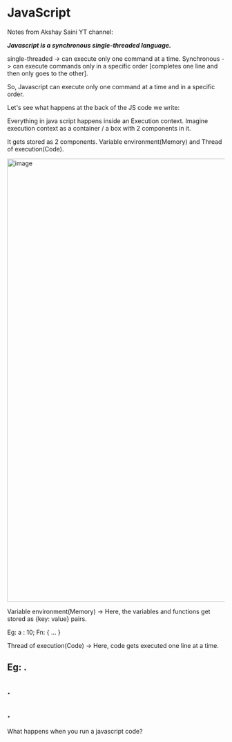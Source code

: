 # JavaScript

Notes from Akshay Saini YT channel:

_**Javascript is a synchronous single-threaded language.**_

single-threaded -> can execute only one command at a time.
Synchronous -> can execute commands only in a specific order [completes one line and then only goes to the other].

So, Javascript can execute only one command at a time and in a specific order.

Let's see what happens at the back of the JS code we write:

Everything in java script happens inside an Execution context. Imagine execution context as a container / a box with 2 components in it. 

It gets stored as 2 components. Variable environment(Memory) and Thread of execution(Code).

<img width="1025" alt="image" src="https://github.com/Gayathri229/JavaScript/assets/60467364/2003fee3-fc3a-4c51-a7aa-28aa8a70ada6">

Variable environment(Memory) -> Here, the variables and functions get stored as {key: value} pairs.

Eg:
a : 10;
Fn: { ... }

Thread of execution(Code) -> Here, code gets executed one line at a time.

Eg:
.
--------
.
--------
.
--------



What happens when you run a javascript code?

